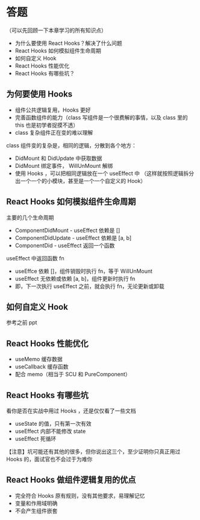 # 答题

（可以先回顾一下本章学习的所有知识点）

- 为什么要使用 React Hooks？解决了什么问题
- React Hooks 如何模拟组件生命周期
- 如何自定义 Hook
- React Hooks 性能优化
- React Hooks 有哪些坑？

## 为何要使用 Hooks

- 组件公共逻辑复用，Hooks 更好
- 完善函数组件的能力（class 写组件是一个很费解的事情，以及 class 里的 this 也是初学者捉摸不透）
- class 复杂组件正在变的难以理解

class 组件变的复杂是，相同的逻辑，分散到各个地方：

- DidMount 和 DidUpdate 中获取数据
- DidMount 绑定事件， WillUnMount 解绑
- 使用 Hooks ，可以把相同逻辑放在一个 useEffect 中 （这样就按照逻辑拆分出一个一个的小模块，甚至是一个一个自定义的 Hook）

## React Hooks 如何模拟组件生命周期

主要的几个生命周期

- ComponentDidMount - useEffect 依赖是 []
- ComponentDidUpdate - useEffect 依赖是 [a, b]
- ComponentDid - useEffect 返回一个函数

useEffect 中返回函数 fn
- useEffce 依赖 []，组件销毁时执行 fn，等于 WillUnMount
- useEffect 无依赖或依赖 [a, b]，组件更新时执行 fn
- 即，下一次执行 useEffect 之前，就会执行 fn，无论更新或卸载

## 如何自定义 Hook

参考之前 ppt

## React Hooks 性能优化

- useMemo 缓存数据
- useCallback 缓存函数
- 配合 memo（相当于 SCU 和 PureComponent）

## React Hooks 有哪些坑

看你是否在实战中用过 Hooks ，还是仅仅看了一些文档

- useState 的值，只有第一次有效
- useEffect 内部不能修改 state
- useEffect 死循环

【注意】坑可能还有其他的很多，但你说出这三个，至少证明你只真正用过 Hooks 的，面试官也不会过于为难你

## React Hooks 做组件逻辑复用的优点
- 完全符合 Hooks 原有规则，没有其他要求，易理解记忆
- 变量和作用域明确
- 不会产生组件嵌套
